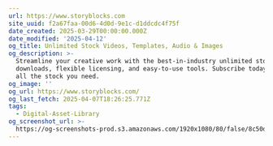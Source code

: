 ```yaml
---
url: https://www.storyblocks.com
site_uuid: f2a67faa-00d6-4d0d-9e1c-d1ddcdc4f75f
date_created: 2025-03-29T00:00:00.000Z
date_modified: '2025-04-12'
og_title: Unlimited Stock Videos, Templates, Audio & Images
og_description: >-
  Streamline your creative work with the best-in-industry unlimited stock
  downloads, flexible licensing, and easy-to-use tools. Subscribe today and get
  all the stock you need.
og_image: ''
og_url: https://www.storyblocks.com/
og_last_fetch: 2025-04-07T18:26:25.771Z
tags:
  - Digital-Asset-Library
og_screenshot_url: >-
  https://og-screenshots-prod.s3.amazonaws.com/1920x1080/80/false/8c50d1119fa171a1d6a4efc5736a20ace3077cf61b5627706b9c8e9ed7bd8116.jpeg
---
```















